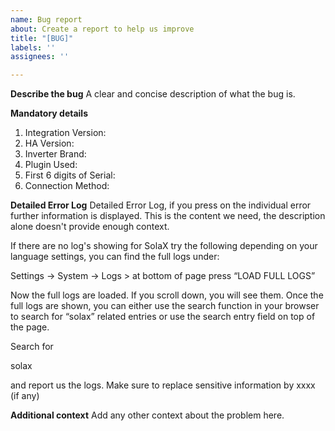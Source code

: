 ```yaml
---
name: Bug report
about: Create a report to help us improve
title: "[BUG]"
labels: ''
assignees: ''

---
```


**Describe the bug**
A clear and concise description of what the bug is.

**Mandatory details**
1. Integration Version:
2. HA Version:
3. Inverter Brand:
4. Plugin Used:
5. First 6 digits of Serial:
6. Connection Method:

**Detailed Error Log**
Detailed Error Log, if you press on the individual error further information is displayed.
This is the content we need, the description alone doesn't provide enough context.

If there are no log's showing for SolaX try the following depending on your language settings, you can find the full logs under:

Settings → System → Logs > at bottom of page press “LOAD FULL LOGS”

Now the full logs are loaded. If you scroll down, you will see them.
Once the full logs are shown, you can either use the search function in your browser to search for “solax” related entries or use the search entry field on top of the page.

Search for

solax

and report us the logs. Make sure to replace sensitive information by xxxx (if any)

**Additional context**
Add any other context about the problem here.
